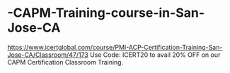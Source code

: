 # -CAPM-Training-course-in-San-Jose-CA
https://www.icertglobal.com/course/PMI-ACP-Certification-Training-San-Jose-CA/Classroom/47/173  Use Code: ICERT20 to avail 20% OFF on our CAPM Certification Classroom Training.
